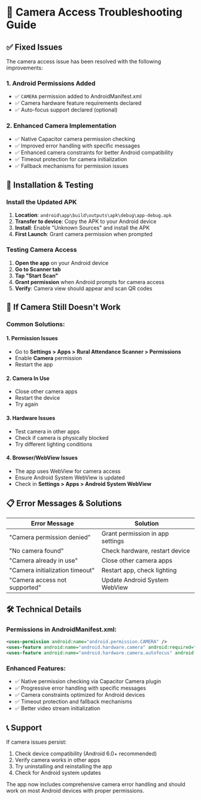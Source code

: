 # 📱 Camera Access Troubleshooting Guide

## ✅ Fixed Issues

The camera access issue has been resolved with the following improvements:

### 1. **Android Permissions Added**
- ✅ `CAMERA` permission added to AndroidManifest.xml
- ✅ Camera hardware feature requirements declared
- ✅ Auto-focus support declared (optional)

### 2. **Enhanced Camera Implementation**
- ✅ Native Capacitor camera permission checking
- ✅ Improved error handling with specific messages
- ✅ Enhanced camera constraints for better Android compatibility
- ✅ Timeout protection for camera initialization
- ✅ Fallback mechanisms for permission issues

## 🚀 Installation & Testing

### Install the Updated APK
1. **Location**: `android\app\build\outputs\apk\debug\app-debug.apk`
2. **Transfer to device**: Copy the APK to your Android device
3. **Install**: Enable "Unknown Sources" and install the APK
4. **First Launch**: Grant camera permission when prompted

### Testing Camera Access
1. **Open the app** on your Android device
2. **Go to Scanner tab**
3. **Tap "Start Scan"** 
4. **Grant permission** when Android prompts for camera access
5. **Verify**: Camera view should appear and scan QR codes

## 🔧 If Camera Still Doesn't Work

### Common Solutions:

#### 1. **Permission Issues**
- Go to **Settings > Apps > Rural Attendance Scanner > Permissions**
- Enable **Camera** permission
- Restart the app

#### 2. **Camera In Use**
- Close other camera apps
- Restart the device
- Try again

#### 3. **Hardware Issues**
- Test camera in other apps
- Check if camera is physically blocked
- Try different lighting conditions

#### 4. **Browser/WebView Issues**
- The app uses WebView for camera access
- Ensure Android System WebView is updated
- Check in **Settings > Apps > Android System WebView**

## 📋 Error Messages & Solutions

| Error Message | Solution |
|---------------|----------|
| "Camera permission denied" | Grant permission in app settings |
| "No camera found" | Check hardware, restart device |
| "Camera already in use" | Close other camera apps |
| "Camera initialization timeout" | Restart app, check lighting |
| "Camera access not supported" | Update Android System WebView |

## 🛠 Technical Details

### Permissions in AndroidManifest.xml:
```xml
<uses-permission android:name="android.permission.CAMERA" />
<uses-feature android:name="android.hardware.camera" android:required="true" />
<uses-feature android:name="android.hardware.camera.autofocus" android:required="false" />
```

### Enhanced Features:
- ✅ Native permission checking via Capacitor Camera plugin
- ✅ Progressive error handling with specific messages  
- ✅ Camera constraints optimized for Android devices
- ✅ Timeout protection and fallback mechanisms
- ✅ Better video stream initialization

## 📞 Support

If camera issues persist:
1. Check device compatibility (Android 6.0+ recommended)
2. Verify camera works in other apps
3. Try uninstalling and reinstalling the app
4. Check for Android system updates

The app now includes comprehensive camera error handling and should work on most Android devices with proper permissions.
